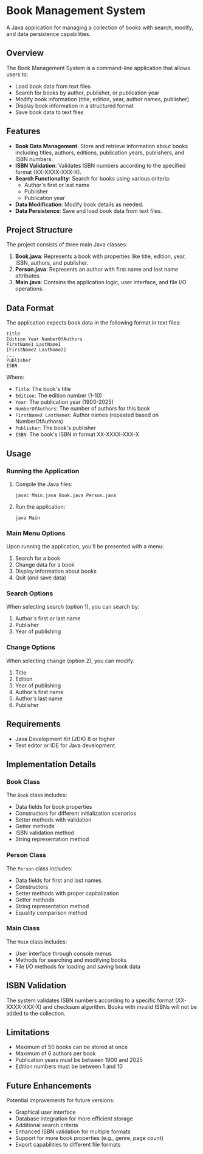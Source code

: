 # Book Management System

A Java application for managing a collection of books with search, modify, and data persistence capabilities.

## Overview

The Book Management System is a command-line application that allows users to:
- Load book data from text files
- Search for books by author, publisher, or publication year
- Modify book information (title, edition, year, author names, publisher)
- Display book information in a structured format
- Save book data to text files

## Features

- **Book Data Management**: Store and retrieve information about books including titles, authors, editions, publication years, publishers, and ISBN numbers.
- **ISBN Validation**: Validates ISBN numbers according to the specified format (XX-XXXX-XXX-X).
- **Search Functionality**: Search for books using various criteria:
  - Author's first or last name
  - Publisher 
  - Publication year
- **Data Modification**: Modify book details as needed.
- **Data Persistence**: Save and load book data from text files.

## Project Structure

The project consists of three main Java classes:

1. **Book.java**: Represents a book with properties like title, edition, year, ISBN, authors, and publisher.
2. **Person.java**: Represents an author with first name and last name attributes.
3. **Main.java**: Contains the application logic, user interface, and file I/O operations.

## Data Format

The application expects book data in the following format in text files:

```
Title
Edition Year NumberOfAuthors
FirstName1 LastName1
[FirstName2 LastName2]
...
Publisher
ISBN

```

Where:
- `Title`: The book's title
- `Edition`: The edition number (1-10)
- `Year`: The publication year (1900-2025)
- `NumberOfAuthors`: The number of authors for this book
- `FirstNameX LastNameX`: Author names (repeated based on NumberOfAuthors)
- `Publisher`: The book's publisher
- `ISBN`: The book's ISBN in format XX-XXXX-XXX-X

## Usage

### Running the Application

1. Compile the Java files:
   ```
   javac Main.java Book.java Person.java
   ```

2. Run the application:
   ```
   java Main
   ```

### Main Menu Options

Upon running the application, you'll be presented with a menu:

1. Search for a book
2. Change data for a book
3. Display information about books
4. Quit (and save data)

### Search Options

When selecting search (option 1), you can search by:

1. Author's first or last name
2. Publisher
3. Year of publishing

### Change Options

When selecting change (option 2), you can modify:

1. Title
2. Edition
3. Year of publishing
4. Author's first name
5. Author's last name
6. Publisher

## Requirements

- Java Development Kit (JDK) 8 or higher
- Text editor or IDE for Java development

## Implementation Details

### Book Class

The `Book` class includes:
- Data fields for book properties
- Constructors for different initialization scenarios
- Setter methods with validation
- Getter methods
- ISBN validation method
- String representation method

### Person Class

The `Person` class includes:
- Data fields for first and last names
- Constructors
- Setter methods with proper capitalization
- Getter methods
- String representation method
- Equality comparison method

### Main Class

The `Main` class includes:
- User interface through console menus
- Methods for searching and modifying books
- File I/O methods for loading and saving book data

## ISBN Validation

The system validates ISBN numbers according to a specific format (XX-XXXX-XXX-X) and checksum algorithm. Books with invalid ISBNs will not be added to the collection.

## Limitations

- Maximum of 50 books can be stored at once
- Maximum of 6 authors per book
- Publication years must be between 1900 and 2025
- Edition numbers must be between 1 and 10

## Future Enhancements

Potential improvements for future versions:
- Graphical user interface
- Database integration for more efficient storage
- Additional search criteria
- Enhanced ISBN validation for multiple formats
- Support for more book properties (e.g., genre, page count)
- Export capabilities to different file formats
